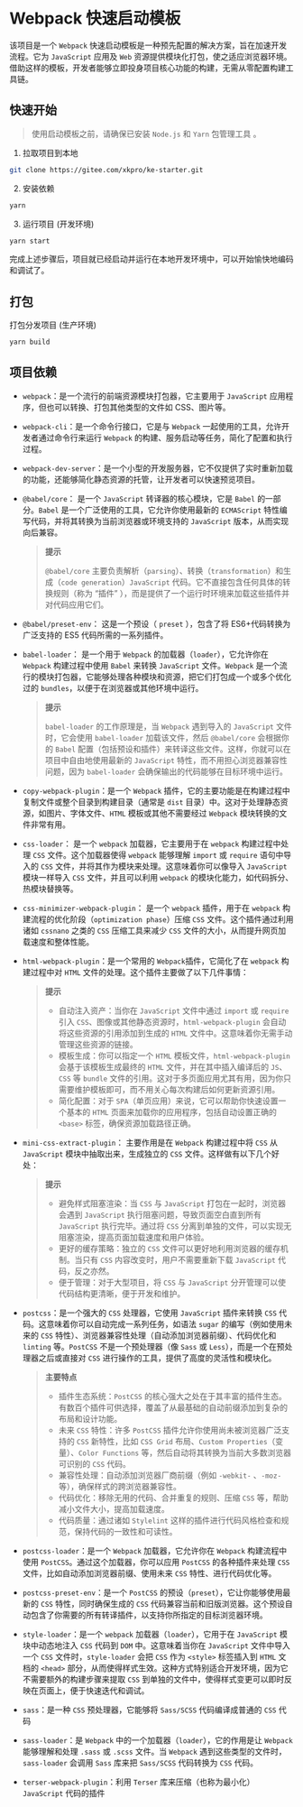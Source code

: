 # Webpack 快速启动模板

该项目是一个 `Webpack` 快速启动模板是一种预先配置的解决方案，旨在加速开发流程。它为 `JavaScript` 应用及 `Web` 资源提供模块化打包，使之适应浏览器环境。借助这样的模板，开发者能够立即投身项目核心功能的构建，无需从零配置构建工具链。

## 快速开始

> 使用启动模板之前，请确保已安装 `Node.js` 和 `Yarn` 包管理工具 。

1. 拉取项目到本地

```bash
git clone https://gitee.com/xkpro/ke-starter.git
```

2. 安装依赖

```bash
yarn
```

3. 运行项目 (开发环境)

```bash
yarn start
```

完成上述步骤后，项目就已经启动并运行在本地开发环境中，可以开始愉快地编码和调试了。

## 打包

打包分发项目 (生产环境)

```bash
yarn build
```

## 项目依赖

-   `webpack`：是一个流行的前端资源模块打包器，它主要用于 `JavaScript` 应用程序，但也可以转换、打包其他类型的文件如 CSS、图片等。

-   `webpack-cli`：是一个命令行接口，它是与 `Webpack` 一起使用的工具，允许开发者通过命令行来运行 `Webpack` 的构建、服务启动等任务，简化了配置和执行过程。

-   `webpack-dev-server`：是一个小型的开发服务器，它不仅提供了实时重新加载的功能，还能够简化静态资源的托管，让开发者可以快速预览项目。

-   `@babel/core`： 是一个 `JavaScript` 转译器的核心模块，它是 `Babel` 的一部分。`Babel` 是一个广泛使用的工具，它允许你使用最新的 `ECMAScript` 特性编写代码，并将其转换为当前浏览器或环境支持的 `JavaScript` 版本，从而实现向后兼容。

    > **提示**
    >
    > `@babel/core` 主要负责解析（`parsing`）、转换（`transformation`）和生成（`code generation`）`JavaScript` 代码。它不直接包含任何具体的转换规则（称为 “插件” ），而是提供了一个运行时环境来加载这些插件并对代码应用它们。

-   `@babel/preset-env`： 这是一个预设（ `preset` ），包含了将 ES6+代码转换为广泛支持的 ES5 代码所需的一系列插件。

-   `babel-loader`： 是一个用于 `Webpack` 的加载器（`loader`），它允许你在 `Webpack` 构建过程中使用 `Babel` 来转换 `JavaScript` 文件。`Webpack` 是一个流行的模块打包器，它能够处理各种模块和资源，把它们打包成一个或多个优化过的 `bundles`，以便于在浏览器或其他环境中运行。

    > **提示**
    >
    > `babel-loader` 的工作原理是，当 `Webpack` 遇到导入的 `JavaScript` 文件时，它会使用 `babel-loader` 加载该文件，然后 `@babel/core` 会根据你的 `Babel` 配置（包括预设和插件）来转译这些文件。这样，你就可以在项目中自由地使用最新的 `JavaScript` 特性，而不用担心浏览器兼容性问题，因为 `babel-loader` 会确保输出的代码能够在目标环境中运行。

-   `copy-webpack-plugin`：是一个 `Webpack` 插件，它的主要功能是在构建过程中复制文件或整个目录到构建目录（通常是 `dist` 目录）中。这对于处理静态资源，如图片、字体文件、`HTML` 模板或其他不需要经过 `Webpack` 模块转换的文件非常有用。

-   `css-loader`： 是一个 `webpack` 加载器，它主要用于在 `webpack` 构建过程中处理 `CSS` 文件。这个加载器使得 `webpack` 能够理解 `import` 或 `require` 语句中导入的 `CSS` 文件，并将其作为模块来处理。这意味着你可以像导入 `JavaScript` 模块一样导入 `CSS` 文件，并且可以利用 `webpack` 的模块化能力，如代码拆分、热模块替换等。

-   `css-minimizer-webpack-plugin`： 是一个 `webpack` 插件，用于在 `webpack` 构建流程的优化阶段（`optimization phase`）压缩 `CSS` 文件。这个插件通过利用诸如 `cssnano` 之类的 `CSS` 压缩工具来减少 `CSS` 文件的大小，从而提升网页加载速度和整体性能。

-   `html-webpack-plugin`：是一个常用的 `Webpack`插件，它简化了在 `webpack` 构建过程中对 `HTML` 文件的处理。这个插件主要做了以下几件事情：

    > **提示**
    >
    > -   自动注入资产：当你在 `JavaScript` 文件中通过 `import` 或 `require` 引入 `CSS`、图像或其他静态资源时，`html-webpack-plugin` 会自动将这些资源的引用添加到生成的 `HTML` 文件中。这意味着你无需手动管理这些资源的链接。
    > -   模板生成：你可以指定一个 `HTML` 模板文件，`html-webpack-plugin` 会基于该模板生成最终的 `HTML` 文件，并在其中插入编译后的 `JS`、`CSS` 等 `bundle` 文件的引用。这对于多页面应用尤其有用，因为你只需要维护模板即可，而不用关心每次构建后如何更新资源引用。
    > -   简化配置：对于 `SPA`（单页应用）来说，它可以帮助你快速设置一个基本的 `HTML` 页面来加载你的应用程序，包括自动设置正确的 `<base>` 标签，确保资源加载路径正确。

-   `mini-css-extract-plugin`： 主要作用是在 `Webpack` 构建过程中将 `CSS` 从 `JavaScript` 模块中抽取出来，生成独立的 `CSS` 文件。这样做有以下几个好处：

    > **提示**
    >
    > -   避免样式阻塞渲染：当 `CSS` 与 `JavaScript` 打包在一起时，浏览器会遇到 `JavaScript` 执行阻塞问题，导致页面空白直到所有 `JavaScript` 执行完毕。通过将 `CSS` 分离到单独的文件，可以实现无阻塞渲染，提高页面加载速度和用户体验。
    > -   更好的缓存策略：独立的 `CSS` 文件可以更好地利用浏览器的缓存机制。当只有 `CSS` 内容改变时，用户不需要重新下载 `JavaScript` 代码，反之亦然。
    > -   便于管理：对于大型项目，将 `CSS` 与 `JavaScript` 分开管理可以使代码结构更清晰，便于开发和维护。

-   `postcss`：是一个强大的 `CSS` 处理器，它使用 `JavaScript` 插件来转换 `CSS` 代码。这意味着你可以自动完成一系列任务，如语法 `sugar` 的编写（例如使用未来的 `CSS` 特性）、浏览器兼容性处理（自动添加浏览器前缀）、代码优化和 `linting` 等。`PostCSS` 不是一个预处理器（像 `Sass` 或 `Less`），而是一个在预处理器之后或直接对 `CSS` 进行操作的工具，提供了高度的灵活性和模块化。

    > **主要特点**
    >
    > -   插件生态系统：`PostCSS` 的核心强大之处在于其丰富的插件生态。有数百个插件可供选择，覆盖了从最基础的自动前缀添加到复杂的布局和设计功能。
    > -   未来 `CSS` 特性：许多 `PostCSS` 插件允许你使用尚未被浏览器广泛支持的 `CSS` 新特性，比如 `CSS Grid` 布局、`Custom Properties`（变量）、`Color Functions` 等，然后自动将其转换为当前大多数浏览器可识别的 `CSS` 代码。
    > -   兼容性处理：自动添加浏览器厂商前缀（例如 `-webkit-` 、`-moz-` 等），确保样式的跨浏览器兼容性。
    > -   代码优化：移除无用的代码、合并重复的规则、压缩 `CSS` 等，帮助减小文件大小，提高加载速度。
    > -   代码质量：通过诸如 `Stylelint` 这样的插件进行代码风格检查和规范，保持代码的一致性和可读性。

-   `postcss-loader`：是一个 `Webpack` 加载器，它允许你在 `Webpack` 构建流程中使用 `PostCSS`。通过这个加载器，你可以应用 `PostCSS` 的各种插件来处理 `CSS` 文件，比如自动添加浏览器前缀、使用未来 `CSS` 特性、进行代码优化等。

-   `postcss-preset-env`：是一个 `PostCSS` 的预设（`preset`），它让你能够使用最新的 `CSS` 特性，同时确保生成的 `CSS` 代码兼容当前和旧版浏览器。这个预设自动包含了你需要的所有转译插件，以支持你所指定的目标浏览器环境。

-   `style-loader`：是一个 `webpack` 加载器（`loader`），它用于在 `JavaScript` 模块中动态地注入 `CSS` 代码到 `DOM` 中。这意味着当你在 `JavaScript` 文件中导入一个 `CSS` 文件时，`style-loader` 会把 `CSS` 作为 `<style>` 标签插入到 `HTML` 文档的 `<head>` 部分，从而使得样式生效。这种方式特别适合开发环境，因为它不需要额外的构建步骤来提取 `CSS` 到单独的文件中，使得样式变更可以即时反映在页面上，便于快速迭代和调试。

-   `sass`：是一种 `CSS` 预处理器，它能够将 `Sass/SCSS` 代码编译成普通的 `CSS` 代码

-   `sass-loader`：是 `Webpack` 中的一个加载器（`loader`），它的作用是让 `Webpack` 能够理解和处理 `.sass` 或 `.scss` 文件。当 `Webpack` 遇到这些类型的文件时，`sass-loader` 会调用 `Sass` 库来把 `Sass/SCSS` 代码转换为 `CSS` 代码。

-   `terser-webpack-plugin`：利用 `Terser` 库来压缩（也称为最小化）`JavaScript` 代码的插件
